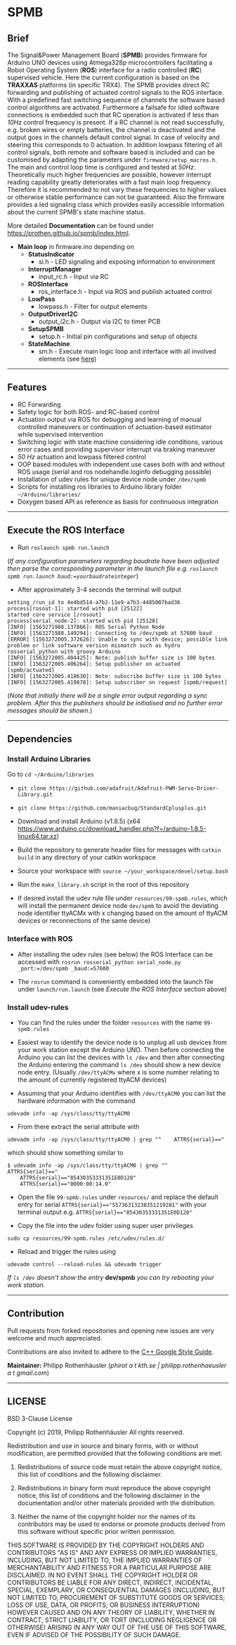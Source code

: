 # SPMB
## Brief
The Signal&Power Management Board (**SPMB**) provides firmware for Arduino UNO devices using Atmega328p microcontrollers facilitating a Robot Operating System (**ROS**) interface for a radio controlled (**RC**) supervised vehicle. Here the current configuration is based on the **TRAXXAS** platforms (in specific TRX4). The SPMB provides direct RC forwarding and publishing of actuated control signals to the ROS interface.  With a predefined fast switching sequence of channels the software based control algorithms are activated. Furthermore a failsafe for idled software connections is embedded such that RC operation is activated if less than *10Hz* control frequency is present. If a RC channel is not read successfully, e.g. broken wires or empty batteries, the channel is deactivated and the output goes in the channels default control signal. In case of velocity and steering this corresponds to 0 actuation.
In addition lowpass filtering of all control signals, both remote and software based is included and can be customised by adapting the parameters under `firmware/setup_macros.h`. The main and control loop time is configured and tested at *50Hz*. Theoretically much higher frequencies are possible, however interrupt reading capability greatly deteriorates with a fast main loop frequency. Therefore it is recommended to not vary these frequencies to higher values or otherwise stable performance can not be guaranteed.
Also the firmware provides a led signaling class which provides easily accessible information about the current SPMB's state machine status.  

More detailed **Documentation** can be found under https://prothen.github.io/spmb/index.html.

- **Main loop** in firmware.ino depending on
    - **StatusIndicator**       
        + si.h - LED signaling and exposing information to environment
    - **InterruptManager**      
        + input_rc.h - Input via RC
    - **ROSInterface**          
        + ros_interface.h - Input via ROS and publish actuated control
    - **LowPass**               
        + lowpass.h - Filter for output elements
    - **OutputDriverI2C** 
        + output_i2c.h - Output via I2C to timer PCB
    - **SetupSPMB**
        + setup.h - Initial pin configurations and setup of objects
    - **StateMachine**          
        + sm.h - Execute main logic loop and interface with all involved elements (see [here](https://prothen.github.io/spmb/classSPMB_1_1StateMachine.html))

***

## Features
- RC Forwarding
- Safety logic for both ROS- and RC-based control
- Actuation output via ROS for debugging and learning of manual controlled maneuvers or continuation of actuation-based estimator while supervised intervention
- Switching logic with state machine considering idle conditions, various error cases and providing supervisor interrupt via braking maneuver
- *50 Hz* actuation and lowpass filtered control
- OOP based modules with independent use cases both with and without ROS usage (serial and ros nodehandle.loginfo debugging possible)
- Installation of udev rules for unique device node under `/dev/spmb`
- Scripts for installing ros libraries to Arduino library folder `~/Arduino/libraries/`
- Doxygen based API as reference as basis for continuoous integration

***

## Execute the ROS Interface

- Run `roslaunch spmb run.launch`

(*If any configuration parameters regarding baudrate have been adjusted then parse the corresponding parameter in the launch file e.g. `roslaunch spmb run.launch baud:=yourbaudrateinteger`*)

- After approximately 3-4 seconds the terminal will output 

```
setting /run_id to 4e4bd514-a7b2-11e9-a7b3-4485007bad36
process[rosout-1]: started with pid [25122]
started core service [/rosout]
process[serial_node-2]: started with pid [25128]
[INFO] [1563271988.137866]: ROS Serial Python Node
[INFO] [1563271988.149294]: Connecting to /dev/spmb at 57600 baud
[ERROR] [1563272005.372626]: Unable to sync with device; possible link problem or link software version mismatch such as hydro rosserial_python with groovy Arduino
[INFO] [1563272005.404425]: Note: publish buffer size is 100 bytes
[INFO] [1563272005.406264]: Setup publisher on actuated [spmb/actuated]
[INFO] [1563272005.418630]: Note: subscribe buffer size is 100 bytes
[INFO] [1563272005.419878]: Setup subscriber on request [spmb/request]
```

(*Note that initially there will be a single error output regarding a sync problem. After this the publishers should be initialised and no further error messages should be shown.*)

***

## Dependencies

### Install Arduino Libraries

Go to `cd ~/Arduino/libraries`

- `git clone https://github.com/adafruit/Adafruit-PWM-Servo-Driver-Library.git`

- `git clone https://github.com/maniacbug/StandardCplusplus.git`

- Download and install Arduino (v1.8.5) (x64 https://www.arduino.cc/download_handler.php?f=/arduino-1.8.5-linux64.tar.xz)

- Build the repository to generate header files for messages with `catkin build` in any directory of your catkin workspace

- Source your workspace with `source ~/your_workspace/devel/setup.bash`

- Run the `make_library.sh` script in the root of this repository

- If desired install the udev rule file under `resources/99-spmb.rules`, which will install the permanent device node `dev/spmb` to avoid the deviating node identifier ttyACMx with x changing based on the amount of ttyACM devices or reconnections of the same device) 

### Interface with ROS
- After installing the udev rules (see below) the ROS Interface can be accessed with 
```rosrun rosserial_python serial_node.py _port:=/dev/spmb _baud:=57600```

- The `rosrun` command is conveniently embedded into the launch file under `launch/run.launch` (see *Execute the ROS Interface* section above)

### Install udev-rules
- You can find the rules under the folder `resources` with the name `99-spmb.rules`
- Easiest way to identify the device node is to unplug all usb devices from your work station except the Arduino UNO. Then before connecting the Arduino you can list the devices with `ls /dev` and then after connecting the Arduino entering the command `ls /dev` should show a new device node entry. (Usually `/dev/ttyACMx` where x is some number relating to the amount of currently registered ttyACM devices)

- Assuming that your Arduino identifies with `/dev/ttyACM0` you can list the hardware information with the command

```
udevadm info -ap /sys/class/tty/ttyACM0
```

- From there extract the serial attribute with 

```
udevadm info -ap /sys/class/tty/ttyACM0 | grep "^    ATTRS{serial}=="
```

which should show something similar to 

```
$ udevadm info -ap /sys/class/tty/ttyACM0 | grep "^    ATTRS{serial}=="
    ATTRS{serial}=="85430353331351E0D120"
    ATTRS{serial}=="0000:00:14.0"
```

- Open the file `99-spmb.rules` under `resources/` and replace the default entry for serial `ATTRS{serial}=="55736313238351219281"` with your terminal output e.g. `ATTRS{serial}=="85430353331351E0D120"`

- Copy the file into the udev folder using super user privileges

```
sudo cp resources/99-spmb.rules /etc/udev/rules.d/
```

- Reload and trigger the rules using

 ```
 udevadm control --reload-rules && udevadm trigger
 ```
 
*If `ls /dev` doesn't show the entry* **dev/spmb** *you can try rebooting your work station.*

***

## Contribution

Pull requests from forked repositories and opening new issues are very welcome and much appreciated.

Contributions are also invited to adhere to the [C++ Google Style Guide](https://google.github.io/styleguide/cppguide.html).

**Maintainer:** Philipp Rothenhäusler (*phirot a t kth.se | philipp.rothenhaeusler a t gmail.com*)

***

## LICENSE
BSD 3-Clause License

Copyright (c) 2019, Philipp Rothenhäusler
All rights reserved.

Redistribution and use in source and binary forms, with or without
modification, are permitted provided that the following conditions are met:

1. Redistributions of source code must retain the above copyright notice, this
   list of conditions and the following disclaimer.

2. Redistributions in binary form must reproduce the above copyright notice,
   this list of conditions and the following disclaimer in the documentation
   and/or other materials provided with the distribution.

3. Neither the name of the copyright holder nor the names of its
   contributors may be used to endorse or promote products derived from
   this software without specific prior written permission.

THIS SOFTWARE IS PROVIDED BY THE COPYRIGHT HOLDERS AND CONTRIBUTORS "AS IS"
AND ANY EXPRESS OR IMPLIED WARRANTIES, INCLUDING, BUT NOT LIMITED TO, THE
IMPLIED WARRANTIES OF MERCHANTABILITY AND FITNESS FOR A PARTICULAR PURPOSE ARE
DISCLAIMED. IN NO EVENT SHALL THE COPYRIGHT HOLDER OR CONTRIBUTORS BE LIABLE
FOR ANY DIRECT, INDIRECT, INCIDENTAL, SPECIAL, EXEMPLARY, OR CONSEQUENTIAL
DAMAGES (INCLUDING, BUT NOT LIMITED TO, PROCUREMENT OF SUBSTITUTE GOODS OR
SERVICES; LOSS OF USE, DATA, OR PROFITS; OR BUSINESS INTERRUPTION) HOWEVER
CAUSED AND ON ANY THEORY OF LIABILITY, WHETHER IN CONTRACT, STRICT LIABILITY,
OR TORT (INCLUDING NEGLIGENCE OR OTHERWISE) ARISING IN ANY WAY OUT OF THE USE
OF THIS SOFTWARE, EVEN IF ADVISED OF THE POSSIBILITY OF SUCH DAMAGE.
